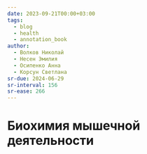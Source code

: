 ```yaml
---
date: 2023-09-21T00:00+03:00
tags:
  - blog
  - health
  - annotation_book
author:
  - Волков Николай
  - Несен Эмилия
  - Осипенко Анна
  - Корсун Светлана
sr-due: 2024-06-29
sr-interval: 156
sr-ease: 266
---
```


# Биохимия мышечной деятельности
